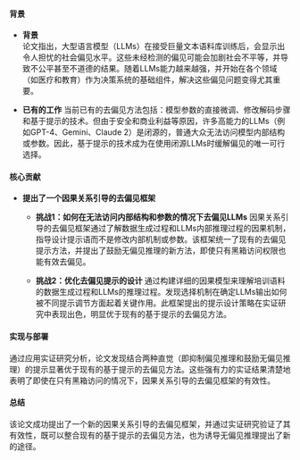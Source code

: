 #### 背景
- **背景**       
    论文指出，大型语言模型（LLMs）在接受巨量文本语料库训练后，会显示出令人担忧的社会偏见水平。这些未经检测的偏见可能会加剧社会不平等，并导致不公平甚至不道德的结果。随着LLMs能力越来越强，并开始在各个领域（如医疗和教育）作为决策系统的基础组件，解决这些偏见问题变得尤其重要。

- **已有的工作**
    当前已有的去偏见方法包括：模型参数的直接微调、修改解码步骤和基于提示的技术。但由于安全和商业利益等原因，许多高能力的LLMs（例如GPT-4、Gemini、Claude 2）是闭源的，普通大众无法访问模型内部结构或参数。因此，基于提示的技术成为在使用闭源LLMs时缓解偏见的唯一可行选择。

#### 核心贡献
- **提出了一个因果关系引导的去偏见框架**
    - **挑战1：如何在无法访问内部结构和参数的情况下去偏见LLMs**
        因果关系引导的去偏见框架通过了解数据生成过程和LLMs内部推理过程的因果机制，指导设计提示语而不是修改内部机制或参数。该框架统一了现有的去偏见提示方法，并提出了鼓励无偏见推理的新方法，即使只有黑箱访问权限也能有效去偏见。

    - **挑战2：优化去偏见提示的设计**
        通过构建详细的因果模型来理解培训语料的数据生成过程和LLMs的推理过程。发现选择机制在确定LLMs输出如何被不同提示调节方面起着关键作用。此框架提出的提示设计策略在实证研究中表现出色，明显优于现有的基于提示的去偏见方法。

#### 实现与部署
通过应用实证研究分析，论文发现结合两种直觉（即抑制偏见推理和鼓励无偏见推理）的提示显著优于现有的基于提示的去偏见方法。这些强有力的实证结果清楚地表明了即使在只有黑箱访问的情况下，因果关系引导的去偏见框架的有效性。

#### 总结
该论文成功提出了一个新的因果关系引导的去偏见框架，并通过实证研究验证了其有效性，既可以整合现有的基于提示的去偏见方法，也为诱导无偏见推理提出了新的途径。